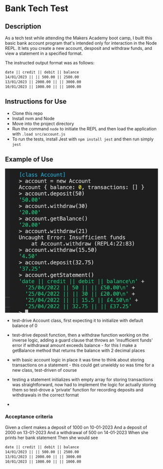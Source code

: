 # Bank Tech Test

## Description

As a tech test while attending the Makers Academy boot camp, I built this basic bank account program that's intended only for interaction in the Node REPL. It lets you create a new account, desposit and withdraw funds, and view a statement in a specified format.

The instructed output format was as follows:

```
date || credit || debit || balance
14/01/2023 || || 500.00 || 2500.00
13/01/2023 || 2000.00 || || 3000.00
10/01/2023 || 1000.00 || || 1000.00
```

## Instructions for Use

* Clone this repo
* Install nvm and Node
* Move into the project directory
* Run the command `node` to initiate the REPL and then load the application with `.load src/account.js`
* To run the tests, install Jest with `npm install jest` and then run simply `jest`

## Example of Use

<img src="images/bank-tech-test.jpg">

* test-drive Account class, first expecting it to initialize with default balance of 0

* test-drive deposit function, then a withdraw function working on the inverse logic, adding a guard clause that throws an 'insufficient funds' error if withdrawal amount exceeds balance - for this I make a getBalance method that returns the balance with 2 decimal places

* with basic account logic in place it was time to think about storing transactions on a statement - this could get unwieldy so was time for a new class, test-driven of course

* testing a statement initializes with empty array for storing transactions was straightforward, now had to implement the logic for actually storing them so test-drove a 'private' function for recording deposits and withdrawals in the correct format

* 

### Acceptance criteria

Given a client makes a deposit of 1000 on 10-01-2023
And a deposit of 2000 on 13-01-2023
And a withdrawal of 500 on 14-01-2023
When she prints her bank statement
Then she would see

```
date || credit || debit || balance
14/01/2023 || || 500.00 || 2500.00
13/01/2023 || 2000.00 || || 3000.00
10/01/2023 || 1000.00 || || 1000.00
```
